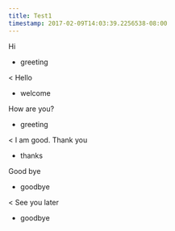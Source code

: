 ```yaml
---
title: Test1
timestamp: 2017-02-09T14:03:39.2256538-08:00
---
```


Hi
* greeting

< Hello
* welcome

How are you?
* greeting

< I am good. Thank you
* thanks

Good bye
* goodbye

< See you later
* goodbye
